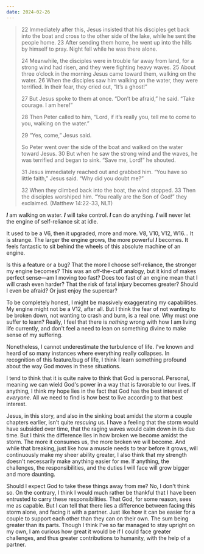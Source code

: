 ```yaml
---
date: 2024-02-26
---
```


> 22 Immediately after this, Jesus insisted that his disciples get back into the boat and cross to the other side of the lake, while he sent the people home. 23 After sending them home, he went up into the hills by himself to pray. Night fell while he was there alone.
> 
> 24 Meanwhile, the disciples were in trouble far away from land, for a strong wind had risen, and they were fighting heavy waves. 25 About three o’clock in the morning Jesus came toward them, walking on the water. 26 When the disciples saw him walking on the water, they were terrified. In their fear, they cried out, “It’s a ghost!”
> 
> 27 But Jesus spoke to them at once. “Don’t be afraid,” he said. “Take courage. I am here!”
> 
> 28 Then Peter called to him, “Lord, if it’s really you, tell me to come to you, walking on the water.”
> 
> 29 “Yes, come,” Jesus said.
> 
> So Peter went over the side of the boat and walked on the water toward Jesus. 30 But when he saw the strong wind and the waves, he was terrified and began to sink. “Save me, Lord!” he shouted.
> 
> 31 Jesus immediately reached out and grabbed him. “You have so little faith,” Jesus said. “Why did you doubt me?”
> 
> 32 When they climbed back into the boat, the wind stopped. 33 Then the disciples worshiped him. “You really are the Son of God!” they exclaimed. (Matthew 14:22-33, NLT)

***I*** am walking on water. ***I*** will take control. ***I*** can do anything. ***I*** will never let the engine of self-reliance sit at idle.

It used to be a V6, then it upgraded, more and more. V8, V10, V12, W16… It is strange. The larger the engine grows, the more powerful ***I*** becomes. It feels fantastic to sit behind the wheels of this absolute machine of an engine.

Is this a feature or a bug? That the more I choose self-reliance, the stronger my engine becomes? This was an off-the-cuff analogy, but it kind of makes perfect sense—am I moving too fast? Does too fast of an engine mean that I will crash even harder? That the risk of fatal injury becomes greater? Should I even be afraid? Or just enjoy the supercar?

To be completely honest, I might be massively exaggerating my capabilities. My engine might not be a V12, after all. But I think the fear of not wanting to be broken down, not wanting to crash and burn, is a real one. Why must one suffer to learn? Really, I feel that there is *nothing* wrong with how I am living life currently, and don't feel a need to lean on something divine to make sense of my suffering.

Nonetheless, I cannot underestimate the turbulence of life. I've known and heard of so many instances where everything really collapses. In recognition of this feature/bug of life, I think I learn something profound about the way God moves in these situations.

I tend to think that it is quite naive to think that God is personal. Personal, meaning we can wield God's power in a way that is favorable to our lives. If anything, I think my hope lies in the fact that God has the best interest of *everyone*. All we need to find is how best to live according to that best interest.

Jesus, in this story, and also in the sinking boat amidst the storm a couple chapters earlier, isn't quite *rescuing* us. I have a feeling that the storm would have subsided over time, that the raging waves would calm down in its due time. But I think the difference lies in how broken we become amidst the storm. The more it consumes us, the more broken we will become. And while that breaking, just like how a muscle needs to tear before it grows, will continuously make my sheer ability greater, I also think that my strength doesn't necessarily make anything easier for me. If anything, the challenges, the responsibilities, and the duties I will face will grow bigger and more daunting.

Should I expect God to take these things away from me? No, I don't think so. On the contrary, I think I would much rather be thankful that I have been entrusted to carry these responsibilities. That God, for some reason, sees me as capable. But I can tell that there lies a difference between facing this storm alone, and facing it with a partner. Just like how it can be easier for a couple to support each other than they can on their own. The sum being greater than its parts. Though I think I've so far managed to stay upright on my own, I am curious how great it would be if I could face greater challenges, and thus greater contributions to humanity, with the help of a partner.